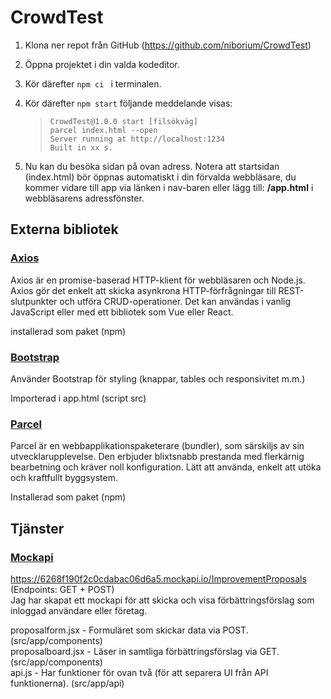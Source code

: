# CrowdTest

1. Klona ner repot från GitHub (https://github.com/niborium/CrowdTest)
2. Öppna projektet i din valda kodeditor.
3. Kör därefter `npm ci ` i terminalen.
4. Kör därefter `npm start` följande meddelande visas:

   > ```
   > CrowdTest@1.0.0 start [filsökväg]
   > parcel index.html --open
   > Server running at http://localhost:1234
   > Built in xx s.
   > ```

5. Nu kan du besöka sidan på ovan adress. Notera att startsidan (index.html) bör öppnas automatiskt i din förvalda webbläsare, du kommer vidare till app via länken i nav-baren eller lägg till: **/app.html** i webbläsarens adressfönster.

## Externa bibliotek

### [Axios](https://www.npmjs.com/package/axios)

Axios är en promise-baserad HTTP-klient för webbläsaren och Node.js. Axios gör det enkelt att skicka asynkrona HTTP-förfrågningar till REST-slutpunkter och utföra CRUD-operationer. Det kan användas i vanlig JavaScript eller med ett bibliotek som Vue eller React.

installerad som paket (npm)

### [Bootstrap](https://getbootstrap.com/docs/5.0/getting-started/introduction/)

Använder Bootstrap för styling (knappar, tables och responsivitet m.m.)

Importerad i app.html (script src)

### [Parcel](https://www.npmjs.com/package/parcel-bundler)

Parcel är en webbapplikationspaketerare (bundler), som särskiljs av sin utvecklarupplevelse. Den erbjuder blixtsnabb prestanda med flerkärnig bearbetning och kräver noll konfiguration. Lätt att använda, enkelt att utöka och kraftfullt byggsystem.

Installerad som paket (npm)

## Tjänster

### [Mockapi](https://6268f190f2c0cdabac06d6a5.mockapi.io/ImprovementProposals)

https://6268f190f2c0cdabac06d6a5.mockapi.io/ImprovementProposals (Endpoints: GET + POST)\
Jag har skapat ett mockapi för att skicka och visa förbättringsförslag som inloggad användare eller företag.

proposalform.jsx - Formuläret som skickar data via POST. (src/app/components)\
proposalboard.jsx - Läser in samtliga förbättringsförslag via GET. (src/app/components)\
api.js - Har funktioner för ovan två (för att separera UI från API funktionerna). (src/app/api)
